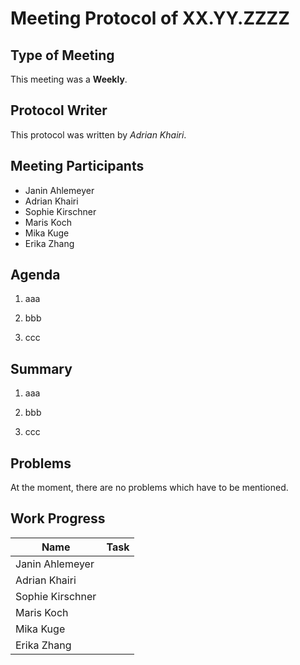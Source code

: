 # Meeting  Protocol  of  XX.YY.ZZZZ

## Type of Meeting
<!-- fill in "Weekly", "Team Code Meeting" or "Team Documentation Meeting"-->
This meeting was a **Weekly**.

## Protocol Writer
<!-- fill in "Erika Zhang" or "Adrian Khairi"-->
This protocol was written by *Adrian Khairi*.

## Meeting Participants

* Janin Ahlemeyer
* Adrian Khairi
* Sophie Kirschner
* Maris Koch
* Mika Kuge
* Erika Zhang

## Agenda
<!-- please use iterating numbers-->

1. aaa

2. bbb
  
3. ccc

## Summary
<!-- please use iterating numbers-->

1. aaa

2. bbb
  
3. ccc

## Problems
<!-- fill out if something happened, otherwise just let the previewn sentence stay there-->

At the moment, there are no problems which have to be mentioned.

## Work Progress
<!-- please fill out the tasks-->

|Name            |Task                         |
|----------------|-----------------------------|
|Janin Ahlemeyer |                             |
|Adrian Khairi   |                             |
|Sophie Kirschner|                             |
|Maris Koch      |                             |
|Mika Kuge|      |                             |
|Erika Zhang     |                             |
